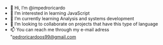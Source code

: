 - 👋 Hi, I’m @impedroricardo
- 👀 I’m interested in learning JavaScript  
- 🌱 I’m currently learning Analysis and systems development
- 💞️ I’m looking to collaborate on projects that have this type of language
- 📫 You can reach me through my e-mail adress "pedroricardoos99@gmail.com        
